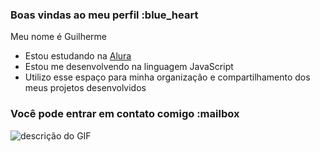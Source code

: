 ### Boas vindas ao meu perfil :blue_heart

Meu nome é Guilherme

- Estou estudando na [Alura](https://www.alura.com.br)
- Estou me desenvolvendo na linguagem JavaScript
- Utilizo esse espaço para minha organização e compartilhamento dos meus projetos desenvolvidos

### Você pode entrar em contato comigo :mailbox



![descrição do GIF](https://giphy.com/gifs/doge-dogecoin-8FUmlOoL72HB3rR7wm)
